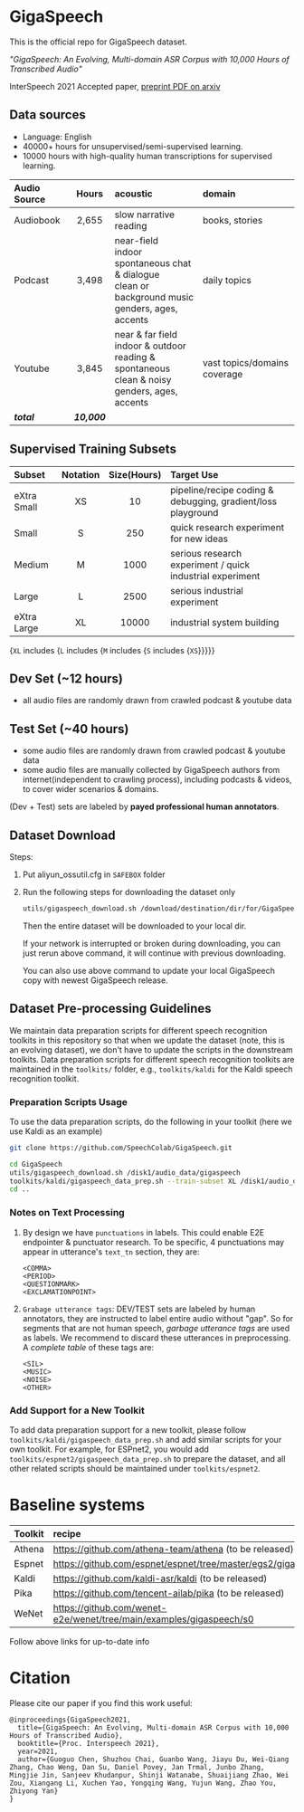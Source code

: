 # GigaSpeech
This is the official repo for GigaSpeech dataset.

*"GigaSpeech: An Evolving, Multi-domain ASR Corpus with 10,000 Hours of Transcribed Audio"*

InterSpeech 2021 Accepted paper, [preprint PDF on arxiv](https://arxiv.org/abs/2106.06909)

## Data sources
* Language: English
* 40000+ hours for unsupervised/semi-supervised learning.
* 10000 hours with high-quality human transcriptions for supervised learning.

| Audio Source   |      Hours    | acoustic | domain |
|:---------------|:-------------:|:---------------|:---------------|
| Audiobook      |  2,655        | slow narrative reading | books, stories |
| Podcast        |  3,498        | near-field <br> indoor <br> spontaneous chat & dialogue <br> clean or background music <br> genders, ages, accents | daily topics |
| Youtube        |  3,845        | near & far field <br> indoor & outdoor <br> reading & spontaneous <br> clean & noisy <br> genders, ages, accents | vast topics/domains coverage |
| ***total***    |  ***10,000*** |||


## Supervised Training Subsets
| Subset   | Notation |    Size(Hours)    |  Target Use  |
|:---------------|:-------------:|:-------------:|:-------------|
| eXtra Small | XS        |  10        |pipeline/recipe coding & debugging, gradient/loss playground |
| Small | S        |  250        |quick research experiment for new ideas |
| Medium | M      |  1000        | serious research experiment / quick industrial experiment |
| Large | L      |  2500        | serious industrial experiment |
| eXtra Large | XL      |  10000        | industrial system building|

{`XL` includes {`L` includes {`M` includes {`S` includes {`XS`}}}}}


## Dev Set (~12 hours)
* all audio files are randomly drawn from crawled podcast & youtube data


## Test Set (~40 hours)
* some audio files are randomly drawn from crawled podcast & youtube data
* some audio files are manually collected by GigaSpeech authors from internet(independent to crawling process), including podcasts & videos, to cover wider scenarios & domains.

(Dev + Test) sets are labeled by **payed professional human annotators**.


## Dataset Download
Steps:
1. Put aliyun_ossutil.cfg in `SAFEBOX` folder
2. Run the following steps for downloading the dataset only
   ```bash
   utils/gigaspeech_download.sh /download/destination/dir/for/GigaSpeechDataset
   ```
   Then the entire dataset will be downloaded to your local dir.

   If your network is interrupted or broken during downloading, you can just rerun above command, it will continue with previous downloading.

   You can also use above command to update your local GigaSpeech copy with newest GigaSpeech release.

## Dataset Pre-processing Guidelines
We maintain data preparation scripts for different speech recognition toolkits
in this repository so that when we update the dataset (note, this is an evolving
dataset), we don't have to update the scripts in the downstream toolkits. Data
preparation scripts for different speech recognition toolkits are maintained in
the `toolkits/` folder, e.g., `toolkits/kaldi` for the Kaldi speech recognition
toolkit.

### Preparation Scripts Usage
To use the data preparation scripts, do the following in your toolkit (here we
use Kaldi as an example)
```bash
git clone https://github.com/SpeechColab/GigaSpeech.git

cd GigaSpeech
utils/gigaspeech_download.sh /disk1/audio_data/gigaspeech
toolkits/kaldi/gigaspeech_data_prep.sh --train-subset XL /disk1/audio_data/gigaspeech ../data
cd ..
```

### Notes on Text Processing
1. By design we have `punctuations` in labels. This could enable E2E endpointer & punctuator research. To be specific, 4 punctuations may appear in utterance's `text_tn` section, they are:
    ```
    <COMMA>
    <PERIOD>
    <QUESTIONMARK>
    <EXCLAMATIONPOINT>
    ```

2. `Grabage utterance tags`:
   DEV/TEST sets are labeled by human annotators, they are instructed to label entire audio without "gap". So for segments that are not human speech, *garbage utterance tags* are used as labels. We recommend to discard these utterances in preprocessing. A *complete table* of these tags are:
    ```
    <SIL>
    <MUSIC>
    <NOISE>
    <OTHER>
    ```

### Add Support for a New Toolkit
To add data preparation support for a new toolkit, please follow
`toolkits/kaldi/gigaspeech_data_prep.sh` and add similar scripts for your own
toolkit. For example, for ESPnet2, you would add
`toolkits/espnet2/gigaspeech_data_prep.sh` to prepare the dataset, and all
other related scripts should be maintained under `toolkits/espnet2`.

# Baseline systems

| Toolkit   | recipe |
|:---------------|:---------------|
|Athena| https://github.com/athena-team/athena (to be released) |
|Espnet| https://github.com/espnet/espnet/tree/master/egs2/gigaspeech/asr1 |
|Kaldi| https://github.com/kaldi-asr/kaldi (to be released) |
|Pika | https://github.com/tencent-ailab/pika (to be released) |
|WeNet | https://github.com/wenet-e2e/wenet/tree/main/examples/gigaspeech/s0 |

Follow above links for up-to-date info

# Citation
Please cite our paper if you find this work useful:

```bibtext
@inproceedings{GigaSpeech2021,
  title={GigaSpeech: An Evolving, Multi-domain ASR Corpus with 10,000 Hours of Transcribed Audio},
  booktitle={Proc. Interspeech 2021},
  year=2021,
  author={Guoguo Chen, Shuzhou Chai, Guanbo Wang, Jiayu Du, Wei-Qiang Zhang, Chao Weng, Dan Su, Daniel Povey, Jan Trmal, Junbo Zhang, Mingjie Jin, Sanjeev Khudanpur, Shinji Watanabe, Shuaijiang Zhao, Wei Zou, Xiangang Li, Xuchen Yao, Yongqing Wang, Yujun Wang, Zhao You, Zhiyong Yan}
}
```


